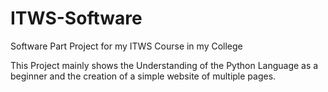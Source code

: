 # ITWS-Software
Software Part Project for my ITWS Course in my College

This Project mainly shows the Understanding of the Python Language as a beginner and the creation of a simple website of multiple pages.
